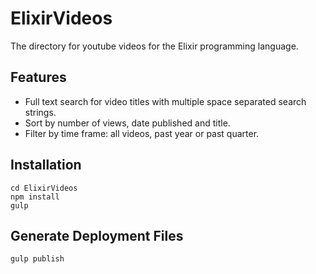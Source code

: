 # ElixirVideos
The directory for youtube videos for the Elixir programming language.

## Features
* Full text search for video titles with multiple space separated search strings.
* Sort by number of views, date published and title. 
* Filter by time frame: all videos, past year or past quarter.

## Installation

    cd ElixirVideos
    npm install
    gulp
	
## Generate Deployment Files

    gulp publish